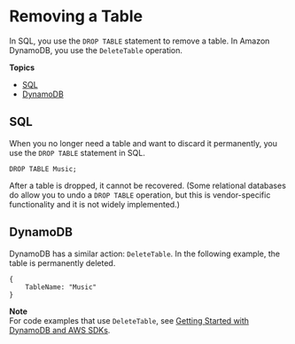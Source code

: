 # Removing a Table<a name="SQLtoNoSQL.RemoveTable"></a>

In SQL, you use the `DROP TABLE` statement to remove a table\. In Amazon DynamoDB, you use the `DeleteTable` operation\.

**Topics**
+ [SQL](#SQLtoNoSQL.RemoveTable.SQL)
+ [DynamoDB](#SQLtoNoSQL.RemoveTable.DynamoDB)

## SQL<a name="SQLtoNoSQL.RemoveTable.SQL"></a>

When you no longer need a table and want to discard it permanently, you use the `DROP TABLE` statement in SQL\.

```
DROP TABLE Music;
```

After a table is dropped, it cannot be recovered\. \(Some relational databases do allow you to undo a `DROP TABLE` operation, but this is vendor\-specific functionality and it is not widely implemented\.\)

## DynamoDB<a name="SQLtoNoSQL.RemoveTable.DynamoDB"></a>

DynamoDB has a similar action: `DeleteTable`\. In the following example, the table is permanently deleted\.

```
{
    TableName: "Music"
}
```

**Note**  
For code examples that use `DeleteTable`, see [Getting Started with DynamoDB and AWS SDKs](GettingStarted.md)\.